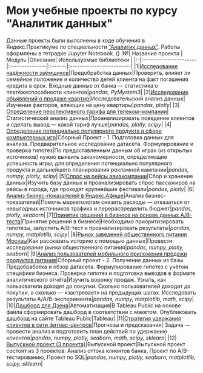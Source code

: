 # Мои учебные проекты по курсу "Аналитик данных"
Данные проекты были выполнены в ходе обучения в Яндекс.Практикуме по специальности ["Аналитик данных"](https://practicum.yandex.ru/data-analyst/).
Работы оформлены в тетрадке Jupyter Notebook.
()
|№| Название проекта       | Модуль           |Описание| Используемые библиотеки  |
|:-|:----------------------|:---------------|:-------|:-------------------------|
|1|[Исследование надёжности заёмщиков](https://github.com/kveremev/Yandex-Practicum/tree/main/Project%201)|Предобработка данных|Проверить, влияет ли семейное положение и количество детей клиента на факт погашения кредита в срок. Входные данные от банка — статистика о платёжеспособности клиентов|*pandas, PyMystem3*|
|2|[Исследование объявлений о продаже квартир](https://github.com/kveremev/Yandex-Practicum/tree/main/Project%202)|Исследовательский анализ данных|Изучение факторов, вляющих на цену квартиры|*pandas, plotly*|
|3|[Определение перспективного тарифа для телеком-компании](https://github.com/kveremev/Yandex-Practicum/tree/main/Project%203)|Статистический анализ данных|Проанализировать поведение клиентов и сделать вывод — какой тариф лучше|*pandas, plotly, scipy*|
|4|[Определение потенциально популярного продукта в сфере компьютерных игр](https://github.com/kveremev/Yandex-Practicum/tree/main/Project%204)|Сборный Проект - 1. Подготовка данных для анализа. Предварительное исследование датасета. Формулирование и проверка гипотез|По предоставленным данным об играх (из открытых источников) нужно выявить закономерности, определяющие успешность игры, для определения потенциально популярного продукта и дальнейшего планирования рекламной кампании|*pandas, numpy, plotly, scipy*|
|5|[Спрос на рейсы авиакомпании](https://github.com/kveremev/Yandex-Practicum/tree/main/Project%205)|Сбор и хранение данных|Изучить базу данных и проанализировать спрос пассажиров на рейсы в города, где проходят крупнейшие фестивали|*pandas, plotly*|
|6|[Анализ бизнес-показателей в Яндекс.Афише](https://github.com/kveremev/Yandex-Practicum/tree/main/Project%206)|Анализ бизнес-показателей|Помочь маркетологам снизить расходы — отказаться от невыгодных источников трафика и перераспределить бюджет|*pandas, plotly, seaborn*|
|7|[Принятие решений в бизнесе на основе данных А/B-теста](https://github.com/kveremev/Yandex-Practicum/tree/main/Project%207)|Принятие решений в бизнесе|Необходимо приоритизировать гипотезы, запустить A/B-тест и проанализировать результаты|*pandas, numpy, matplotlib, scipy*|
|8|[Рынок заведений общественного питания Москвы](https://github.com/kveremev/Yandex-Practicum/tree/main/Project%208)|Как рассказать историю с помощью данных|Провести исследование рынка общественного питания|*pandas, numpy, plotly, seaborn*|
|9|[Анализ пользователей мобильного приложения продажи продуктов питания](https://github.com/kveremev/Yandex-Practicum/tree/main/Project%209)|Сборный проект - 2. Получение данных из базы. Предобработка и обзор датасета. Формулирование гипотез с учётом специфики бизнеса. Проверка гипотез и подготовка выводов в формате аналитического отчёта|Изучить воронку продаж. Узнать, как пользователи доходят до покупки. Сколько пользователей доходит до покупки, а сколько — «застревает» на предыдущих шагах. Исследовать результаты A/A/B-эксперимента|*pandas, numpy, matplotlib, math, scipy*|
|10|[Дашборд для Дзена](https://github.com/kveremev/Yandex-Practicum/tree/main/Project%2010)|Автоматизация|В Tableau Public на основе файла сформировать дашборд в соответствии с макетом. Опубликовать дашборд на сайте Tableau Public|Tableau|
|11|[Стратегия удержания клиентов в сети фитнес-центров](https://github.com/kveremev/Yandex-Practicum/tree/main/Project%2011)|Прогнозы и предсказания| Задача — провести анализ и подготовить план действий по удержанию клиентов|*pandas, numpy, plotly, seaborn, math, scipy, sklearn*|
|12|[Выпускной проект (3 проекта)](https://github.com/kveremev/Yandex-Practicum/tree/main/Project%2012)|Выпускной проект|Выпускной проект состоит из 3 проектов: Анализ оттока клиентов банка, Проект по A/B-тестированию, Проект по SQL|*pandas, numpy, plotly, seaborn, matplotlib, scipy, sklearn*|

